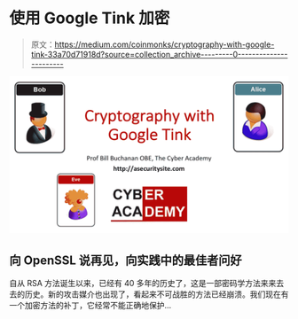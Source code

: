 # 使用 Google Tink 加密

> 原文：<https://medium.com/coinmonks/cryptography-with-google-tink-33a70d71918d?source=collection_archive---------0----------------------->

![](img/f0f6354977cbb17bb741b3e8690f7aab.png)

## 向 OpenSSL 说再见，向实践中的最佳者问好

自从 RSA 方法诞生以来，已经有 40 多年的历史了，这是一部密码学方法来来去去的历史。新的攻击媒介也出现了，看起来不可战胜的方法已经崩溃。我们现在有一个加密方法的补丁，它经常不能正确地保护…